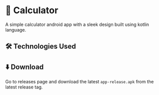 # 🟰 Calculator

A simple calculator android app with a sleek design built using kotlin language.

## 🛠️ Technologies Used



## ⬇️ Download

Go to releases page and download the latest `app-release.apk` from the latest release tag.
